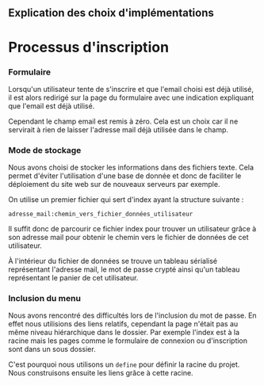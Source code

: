 Explication des choix d'implémentations
----------------------------------------

Processus d'inscription
=======================

### Formulaire

Lorsqu'un utilisateur tente de s'inscrire et que l'email choisi
est déjà utilisé, il est alors redirigé sur la page du
formulaire avec une indication expliquant que l'email est déjà
utilisé.

Cependant le champ email est remis à zéro. Cela est un choix
car il ne servirait à rien de laisser l'adresse mail déjà
utilisée dans le champ.

### Mode de stockage

Nous avons choisi de stocker les informations dans des fichiers
texte. Cela permet d'éviter l'utilisation d'une base de donnée
et donc de faciliter le déploiement du site web sur de nouveaux
serveurs par exemple.

On utilise un premier fichier qui sert d'index ayant la
structure suivante :

`adresse_mail:chemin_vers_fichier_données_utilisateur`

Il suffit donc de parcourir ce fichier index pour trouver un
utilisateur grâce à son adresse mail pour obtenir le chemin
vers le fichier de données de cet utilisateur.

À l'intérieur du fichier de données se trouve un tableau
sérialisé représentant l'adresse mail, le mot de passe crypté ainsi qu'un tableau représentant le panier de cet utilisateur.

### Inclusion du menu

Nous avons rencontré des difficultés lors de l'inclusion du
mot de passe. En effet nous utilisions des liens relatifs,
cependant la page n'était pas au même niveau hiérarchique
dans le dossier. Par exemple l'index est à la racine mais les
pages comme le formulaire de connexion ou d'inscription sont
dans un sous dossier.

C'est pourquoi nous utilisons un `define` pour définir la
racine du projet. Nous construisons ensuite les liens grâce à
cette racine.
